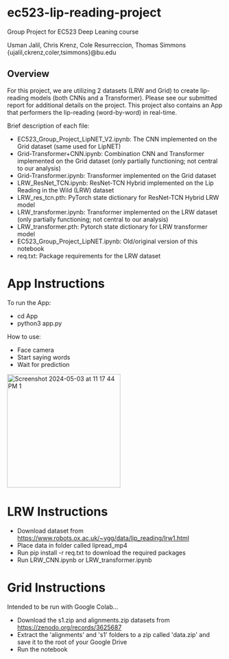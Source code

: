 # ec523-lip-reading-project
Group Project for EC523 Deep Leaning course

Usman Jalil, Chris Krenz, Cole Resurreccion, Thomas Simmons
{ujalil,ckrenz,coler,tsimmons}@bu.edu


## Overview

For this project, we are utilizing 2 datasets (LRW and Grid) to create lip-reading models (both CNNs and a Transformer).  Please see our submitted report for additional details on the project.  This project also contains an App that performers the lip-reading (word-by-word) in real-time.

Brief description of each file: 
 - EC523_Group_Project_LipNET_V2.ipynb: The CNN implemented on the Grid dataset (same used for LipNET)
 - Grid-Transformer+CNN.ipynb: Combination CNN and Transformer implemented on the Grid dataset (only partially functioning; not central to our analysis)
 - Grid-Transformer.ipynb: Transformer implemented on the Grid dataset
 - LRW_ResNet_TCN.ipynb: ResNet-TCN Hybrid implemented on the Lip Reading in the Wild (LRW) dataset
 - LRW_res_tcn.pth: PyTorch state dictionary for ResNet-TCN Hybrid LRW model
 - LRW_transformer.ipynb: Transformer implemented on the LRW dataset (only partially functioning; not central to our analysis)
 - LRW_transformer.pth: Pytorch state dictionary for LRW transformer model
 - EC523_Group_Project_LipNET.ipynb: Old/original version of this notebook
 - req.txt: Package requirements for the LRW dataset


# App Instructions

To run the App:
- cd App
- python3 app.py

How to use: 
- Face camera
- Start saying words
- Wait for prediction 

<img width="264" alt="Screenshot 2024-05-03 at 11 17 44 PM 1" src="https://github.com/chris-krenz/ec523-lip-reading-project/assets/74789609/bd4d7c17-f51e-443a-beb1-6d070a8b85d2">


# LRW Instructions

- Download dataset from https://www.robots.ox.ac.uk/~vgg/data/lip_reading/lrw1.html
- Place data in folder called lipread_mp4
- Run pip install -r req.txt to download the required packages
- Run LRW_CNN.ipynb or LRW_transformer.ipynb


# Grid Instructions

Intended to be run with Google Colab...
- Download the s1.zip and alignments.zip datasets from https://zenodo.org/records/3625687
- Extract the 'alignments' and 's1' folders to a zip called 'data.zip' and save it to the root of your Google Drive
- Run the notebook

